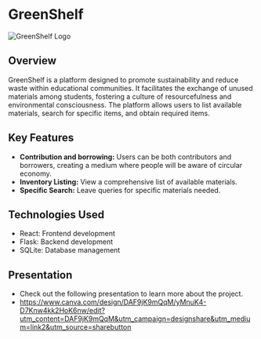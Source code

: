 # GreenShelf
![GreenShelf Logo]([https://imgur.com/ZZRuBMK](https://github.com/abijithkbijumon/greenshelf-inkrit/blob/main/public/logo1.png?raw=true))
## Overview

GreenShelf is a platform designed to promote sustainability and reduce waste within educational communities. It facilitates the exchange of unused materials among students, fostering a culture of resourcefulness and environmental consciousness. The platform allows users to list available materials, search for specific items, and obtain required items.

## Key Features

- **Contribution and borrowing:** Users can be both contributors and borrowers, creating a medium where people will be aware of circular economy.
- **Inventory Listing:** View a comprehensive list of available materials.
- **Specific Search:** Leave queries for specific materials needed.

## Technologies Used

- React: Frontend development
- Flask: Backend development
- SQLite: Database management

## Presentation
- Check out the following presentation to learn more about the project.
- https://www.canva.com/design/DAF9jK9mQqM/yMnuK4-D7Knw4kk2HoK6nw/edit?utm_content=DAF9jK9mQqM&utm_campaign=designshare&utm_medium=link2&utm_source=sharebutton
